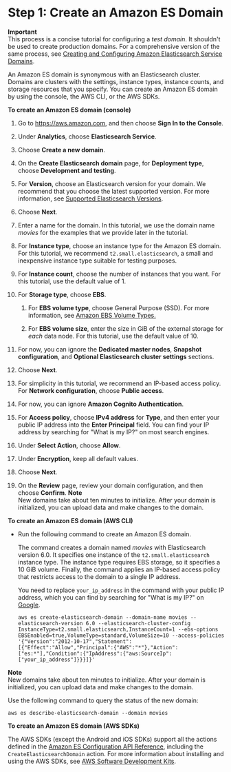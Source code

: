 # Step 1: Create an Amazon ES Domain<a name="es-gsg-create-domain"></a>

**Important**  
This process is a concise tutorial for configuring a *test domain*\. It shouldn't be used to create production domains\. For a comprehensive version of the same process, see [Creating and Configuring Amazon Elasticsearch Service Domains](es-createupdatedomains.md)\.

An Amazon ES domain is synonymous with an Elasticsearch cluster\. Domains are clusters with the settings, instance types, instance counts, and storage resources that you specify\. You can create an Amazon ES domain by using the console, the AWS CLI, or the AWS SDKs\.

**To create an Amazon ES domain \(console\)**

1. Go to [https://aws\.amazon\.com](https://aws.amazon.com), and then choose **Sign In to the Console**\.

1. Under **Analytics**, choose **Elasticsearch Service**\.

1. Choose **Create a new domain**\.

1. On the **Create Elasticsearch domain** page, for **Deployment type**, choose **Development and testing**\.

1. For **Version**, choose an Elasticsearch version for your domain\. We recommend that you choose the latest supported version\. For more information, see [Supported Elasticsearch Versions](what-is-amazon-elasticsearch-service.md#aes-choosing-version)\.

1. Choose **Next**\.

1. Enter a name for the domain\. In this tutorial, we use the domain name *movies* for the examples that we provide later in the tutorial\.

1. For **Instance type**, choose an instance type for the Amazon ES domain\. For this tutorial, we recommend `t2.small.elasticsearch`, a small and inexpensive instance type suitable for testing purposes\.

1. For **Instance count**, choose the number of instances that you want\. For this tutorial, use the default value of 1\.

1. For **Storage type**, choose **EBS**\.

   1. For **EBS volume type**, choose General Purpose \(SSD\)\. For more information, see [Amazon EBS Volume Types\.](http://docs.aws.amazon.com/AWSEC2/latest/UserGuide/EBSVolumeTypes.html)

   1. For **EBS volume size**, enter the size in GiB of the external storage for *each* data node\. For this tutorial, use the default value of 10\.

1. For now, you can ignore the **Dedicated master nodes**, **Snapshot configuration**, and **Optional Elasticsearch cluster settings** sections\.

1. Choose **Next**\.

1. For simplicity in this tutorial, we recommend an IP\-based access policy\. For **Network configuration**, choose **Public access**\.

1. For now, you can ignore **Amazon Cognito Authentication**\.

1. For **Access policy**, choose **IPv4 address** for **Type**, and then enter your public IP address into the **Enter Principal** field\. You can find your IP address by searching for "What is my IP?" on most search engines\.

1. Under **Select Action**, choose **Allow**\.

1. Under **Encryption**, keep all default values\.

1. Choose **Next**\.

1. On the **Review** page, review your domain configuration, and then choose **Confirm**\.
**Note**  
New domains take about ten minutes to initialize\. After your domain is initialized, you can upload data and make changes to the domain\.

**To create an Amazon ES domain \(AWS CLI\)**
+ Run the following command to create an Amazon ES domain\.

  The command creates a domain named *movies* with Elasticsearch version 6\.0\. It specifies one instance of the `t2.small.elasticsearch` instance type\. The instance type requires EBS storage, so it specifies a 10 GiB volume\. Finally, the command applies an IP\-based access policy that restricts access to the domain to a single IP address\.

  You need to replace `your_ip_address` in the command with your public IP address, which you can find by searching for "What is my IP?" on [Google](https://www.google.com)\.

  ```
  aws es create-elasticsearch-domain --domain-name movies --elasticsearch-version 6.0 --elasticsearch-cluster-config InstanceType=t2.small.elasticsearch,InstanceCount=1 --ebs-options EBSEnabled=true,VolumeType=standard,VolumeSize=10 --access-policies '{"Version":"2012-10-17","Statement":[{"Effect":"Allow","Principal":{"AWS":"*"},"Action":["es:*"],"Condition":{"IpAddress":{"aws:SourceIp":["your_ip_address"]}}}]}'
  ```

**Note**  
New domains take about ten minutes to initialize\. After your domain is initialized, you can upload data and make changes to the domain\.

Use the following command to query the status of the new domain:

```
aws es describe-elasticsearch-domain --domain movies
```

**To create an Amazon ES domain \(AWS SDKs\)**

The AWS SDKs \(except the Android and iOS SDKs\) support all the actions defined in the [Amazon ES Configuration API Reference](es-configuration-api.md), including the `CreateElasticsearchDomain` action\. For more information about installing and using the AWS SDKs, see [AWS Software Development Kits](http://aws.amazon.com/code)\. 